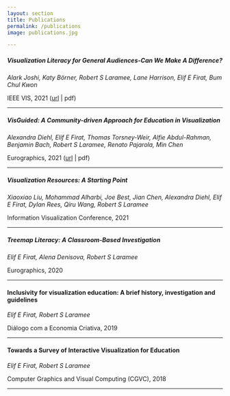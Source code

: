 ```yaml
---
layout: section
title: Publications
permalink: /publications
image: publications.jpg

---
```

##### Visualization Literacy for General Audiences-Can We Make A Difference?
*Alark Joshi, Katy Börner, Robert S Laramee, Lane Harrison, Elif E Firat, Bum Chul Kwon*

IEEE VIS, 2021 (<a href="http://ieeevis.org/year/2021/info/panels" title="Visualization Literacy for General Audiences-Can We Make A Difference?" target="_blank">url</a> | <a href="http://www.cs.nott.ac.uk/blaramee/research/panel/joshi21visualization.pdf" title="Pdf" target="_blank" style="text-decoration: none;">pdf</a>)</p>

---

##### VisGuided: A Community-driven Approach for Education in Visualization
*Alexandra Diehl, Elif E Firat, Thomas Torsney-Weir, Alfie Abdul-Rahman, Benjamin Bach, Robert S Laramee, Renato Pajarola, Min Chen*

Eurographics, 2021 (<a href="" title="VisGuided: A Community-driven Approach for Education in Visualization" target="_blank">url</a> | <a href="" title="Pdf" target="_blank" style="text-decoration: none;">pdf</a>)</p>

---

##### Visualization Resources: A Starting Point
*Xiaoxiao Liu, Mohammad Alharbi, Joe Best, Jian Chen, Alexandra Diehl, Elif E Firat, Dylan Rees, Qiru Wang, Robert S Laramee*

Information Visualization Conference, 2021

---

##### Treemap Literacy: A Classroom-Based Investigation
*Elif E Firat, Alena Denisova, Robert S Laramee*

Eurographics, 2020

---

#### Inclusivity for visualization education: A brief history, investigation and guidelines
*Elif E Firat, Robert S Laramee*

Diálogo com a Economia Criativa, 2019

---

#### Towards a Survey of Interactive Visualization for Education
*Elif E Firat, Robert S Laramee*

Computer Graphics and Visual Computing (CGVC), 2018

----
